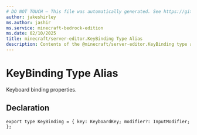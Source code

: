 ```yaml
---
# DO NOT TOUCH — This file was automatically generated. See https://github.com/mojang/minecraftapidocsgenerator to modify descriptions, examples, etc.
author: jakeshirley
ms.author: jashir
ms.service: minecraft-bedrock-edition
ms.date: 02/10/2025
title: minecraft/server-editor.KeyBinding Type Alias
description: Contents of the @minecraft/server-editor.KeyBinding type alias.
---
```

# KeyBinding Type Alias

Keyboard binding properties.

## Declaration
`export type KeyBinding = {
    key: KeyboardKey;
    modifier?: InputModifier;
};`
